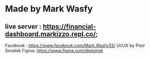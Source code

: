 # Made by Mark Wasfy

## live server : https://financial-dashboard.markizzo.repl.co/;

Facebook : https://www.facebook.com/Mark.Wasfy33/
UI/UX by Piotr Smialek
Figma: https://www.figma.com/@piotrek

